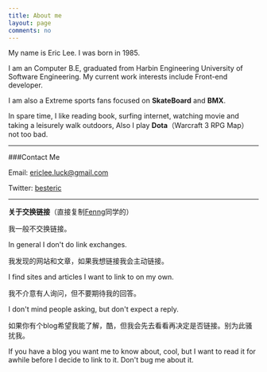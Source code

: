 ```yaml
---
title: About me
layout: page
comments: no
---
```


My name is Eric Lee. I was born in 1985.

I am an Computer B.E, graduated from Harbin Engineering University of Software Engineering. My current work interests include Front-end developer.

I am also a Extreme sports fans focused on **SkateBoard** and **BMX**.

In spare time, I like reading book, surfing internet, watching movie and taking a leisurely walk outdoors, Also I play **Dota**（Warcraft 3 RPG Map） not too bad.

----

###Contact Me        

Email: [ericlee.luck@gmail.com](mailto:ericlee.luck@gmail.com) 

Twitter: [besteric](http://twitter.com/besteric)	       

----
**关于交换链接**（直接复制[Fenng](http://dbanotes.net/)同学的）

我一般不交换链接。

In general I don't do link exchanges.

我发现的网站和文章，如果我想链接我会主动链接。

I find sites and articles I want to link to on my own.

我不介意有人询问，但不要期待我的回答。

I don't mind people asking, but don't expect a reply.

如果你有个blog希望我能了解，酷，但我会先去看看再决定是否链接。别为此骚扰我。

If you have a blog you want me to know about, cool, but I want to read it for awhile before I decide to link to it. Don't bug me about it.
